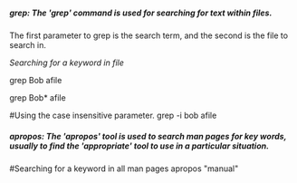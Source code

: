 ##### grep: The 'grep' command is used for searching for text within files.

The first parameter to grep is the search term, and the second is the file to search in.

_Searching for a keyword in file_

grep Bob afile

grep Bob* afile

#Using the case insensitive parameter.
grep -i bob afile

##### apropos: The 'apropos' tool is used to search man pages for key words, usually to find the 'appropriate' tool to use in a particular situation.

#Searching for a keyword in all man pages
apropos "manual"
